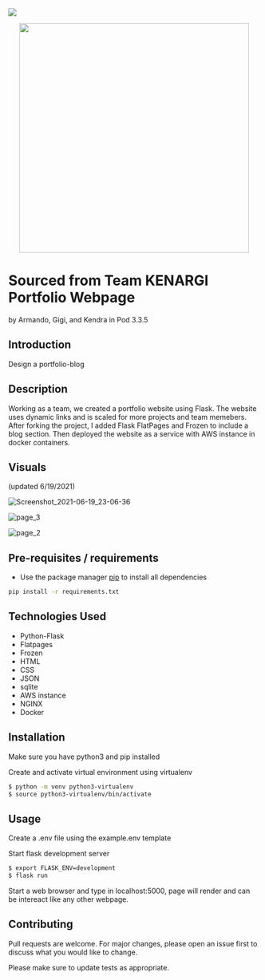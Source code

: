 <img src=https://img.shields.io/github/license/kendrajmoore/hackathon-portfolio>
<p align="center">
 <img width="460" src="https://user-images.githubusercontent.com/51943194/121562739-98dd0680-c9ce-11eb-897a-579780e50c9a.jpg">
</p>

# Sourced from Team KENARGI Portfolio Webpage
by Armando, Gigi, and Kendra in Pod 3.3.5

## Introduction

Design a portfolio-blog

## Description

Working as a team, we created a portfolio website using Flask. The website uses dynamic links and is scaled for more projects and team memebers.
After forking the project, I added Flask FlatPages and Frozen to include a blog section. Then deployed the website as a service with AWS
instance in docker containers.

## Visuals 
(updated 6/19/2021)

![Screenshot_2021-06-19_23-06-36](https://user-images.githubusercontent.com/51943194/122663966-36fd6900-d153-11eb-95f5-8de33304a87f.png)

![page_3](https://user-images.githubusercontent.com/51943194/121791615-b19d1600-cba0-11eb-94d5-3d5ca7d3837a.png)

![page_2](https://user-images.githubusercontent.com/51943194/121791614-af3abc00-cba0-11eb-9976-d6ecb0f0b7de.png)

## Pre-requisites / requirements

- Use the package manager [pip](https://pip.pypa.io/en/stable/) to install all dependencies

```bash
pip install -r requirements.txt
```

## Technologies Used

- Python-Flask
- Flatpages
- Frozen
- HTML
- CSS
- JSON
- sqlite
- AWS instance
- NGINX
- Docker

## Installation

Make sure you have python3 and pip installed


Create and activate virtual environment using virtualenv
```bash
$ python -m venv python3-virtualenv
$ source python3-virtualenv/bin/activate
```

## Usage

Create a .env file using the example.env template


Start flask development server
```bash
$ export FLASK_ENV=development
$ flask run
```
Start a web browser and type in localhost:5000, page will render and can be intereact like any other webpage.

## Contributing
Pull requests are welcome. For major changes, please open an issue first to discuss what you would like to change.

Please make sure to update tests as appropriate.
